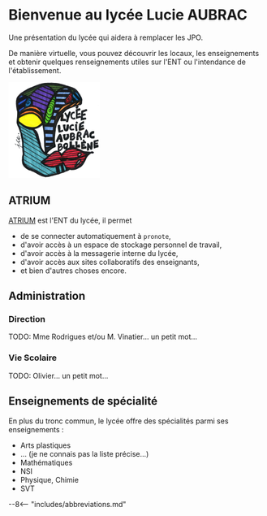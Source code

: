 # Bienvenue au lycée Lucie AUBRAC

Une présentation du lycée qui aidera à remplacer les JPO.

De manière virtuelle, vous pouvez découvrir les locaux, les enseignements et obtenir quelques renseignements utiles sur l'ENT ou l'intendance de l'établissement.

![Logo du lycée](assets/site.png)


## ATRIUM

[ATRIUM](https://www.atrium-sud.fr/) est l'ENT du lycée, il permet
- de se connecter automatiquement à `pronote`,
- d'avoir accès à un espace de stockage personnel de travail,
- d'avoir accès à la messagerie interne du lycée,
- d'avoir accès aux sites collaboratifs des enseignants,
- et bien d'autres choses encore.

## Administration

### Direction

TODO: Mme Rodrigues et/ou M. Vinatier... un petit mot...

### Vie Scolaire

TODO: Olivier... un petit mot...

## Enseignements de spécialité

En plus du tronc commun, le lycée offre des spécialités parmi ses enseignements :

- Arts plastiques
- ... (je ne connais pas la liste précise...)
- Mathématiques
- NSI
- Physique, Chimie
- SVT

--8<-- "includes/abbreviations.md"
